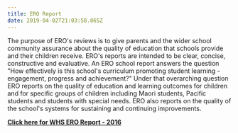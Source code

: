 ```yaml
---
title: ERO Report
date: 2019-04-02T21:03:58.065Z
---
```


The purpose of ERO's reviews is to give parents and the wider school community assurance about the quality of education that schools provide and their children receive. ERO's reports are intended to be clear, concise, constructive and evaluative. An ERO school report answers the question "How effectively is this school's curriculum promoting student learning - engagement, progress and achievement?" Under that overarching question ERO reports on the quality of education and learning outcomes for children and for specific groups of children including Maori students, Pacific students and students with special needs. ERO also reports on the quality of the school's systems for sustaining and continuing improvements.

**[Click here for WHS ERO Report - 2016](http://c1940652.r52.cf0.rackcdn.com/57609738b8d39a469d003355/Final-Wanganui-High-School-2015-ERO-report.pdf)**